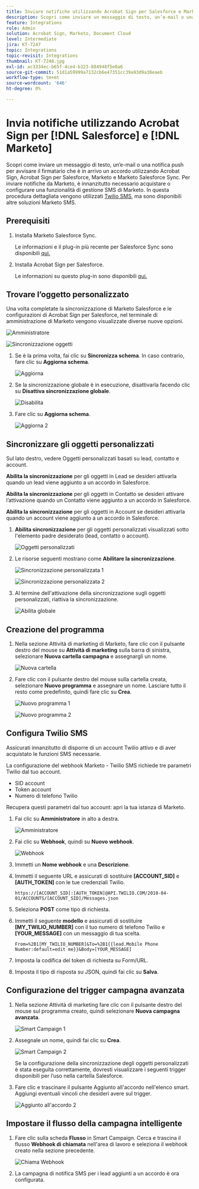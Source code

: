 ```yaml
---
title: Inviare notifiche utilizzando Acrobat Sign per Salesforce e Marketo
description: Scopri come inviare un messaggio di testo, un’e-mail o una notifica push per informare il firmatario che è in arrivo un accordo
feature: Integrations
role: Admin
solution: Acrobat Sign, Marketo, Document Cloud
level: Intermediate
jira: KT-7247
topic: Integrations
topic-revisit: Integrations
thumbnail: KT-7248.jpg
exl-id: ac3334ec-b65f-4ce4-b323-884948f5e0a6
source-git-commit: 51d1a59999a7132cb6e47351cc39a93d9a38eaeb
workflow-type: tm+mt
source-wordcount: '646'
ht-degree: 0%

---
```


# Invia notifiche utilizzando Acrobat Sign per [!DNL Salesforce] e [!DNL Marketo]

Scopri come inviare un messaggio di testo, un’e-mail o una notifica push per avvisare il firmatario che è in arrivo un accordo utilizzando Acrobat Sign, Acrobat Sign per Salesforce, Marketo e Marketo Salesforce Sync. Per inviare notifiche da Marketo, è innanzitutto necessario acquistare o configurare una funzionalità di gestione SMS di Marketo. In questa procedura dettagliata vengono utilizzati [Twilio SMS](https://launchpoint.marketo.com/twilio/twilio-sms-for-marketo/), ma sono disponibili altre soluzioni Marketo SMS.

## Prerequisiti

1. Installa Marketo Salesforce Sync.

   Le informazioni e il plug-in più recente per Salesforce Sync sono disponibili [qui.](https://experienceleague.adobe.com/docs/marketo/using/product-docs/crm-sync/salesforce-sync/understanding-the-salesforce-sync.html?lang=it)

1. Installa Acrobat Sign per Salesforce.

   Le informazioni su questo plug-in sono disponibili [qui.](https://helpx.adobe.com/ca/sign/using/salesforce-integration-installation-guide.html)

## Trovare l’oggetto personalizzato

Una volta completate la sincronizzazione di Marketo Salesforce e le configurazioni di Acrobat Sign per Salesforce, nel terminale di amministrazione di Marketo vengono visualizzate diverse nuove opzioni.

![Amministratore](assets/adminTab.png)

![Sincronizzazione oggetti](assets/salesforceAdmin.png)

1. Se è la prima volta, fai clic su **Sincronizza schema**. In caso contrario, fare clic su **Aggiorna schema**.

   ![Aggiorna](assets/refreshSchema1.png)

1. Se la sincronizzazione globale è in esecuzione, disattivarla facendo clic su **Disattiva sincronizzazione globale**.

   ![Disabilita](assets/disableGlobal.png)

1. Fare clic su **Aggiorna schema**.

   ![Aggiorna 2](assets/refreshSchema2.png)

## Sincronizzare gli oggetti personalizzati

Sul lato destro, vedere Oggetti personalizzati basati su lead, contatto e account.

**Abilita la sincronizzazione** per gli oggetti in Lead se desideri attivarla quando un lead viene aggiunto a un accordo in Salesforce.

**Abilita la sincronizzazione** per gli oggetti in Contatto se desideri attivare l’attivazione quando un Contatto viene aggiunto a un accordo in Salesforce.

**Abilita la sincronizzazione** per gli oggetti in Account se desideri attivarla quando un account viene aggiunto a un accordo in Salesforce.

1. **Abilita sincronizzazione** per gli oggetti personalizzati visualizzati sotto l&#39;elemento padre desiderato (lead, contatto o account).

   ![Oggetti personalizzati](assets/customObjects.png)

1. Le risorse seguenti mostrano come **Abilitare la sincronizzazione**.

   ![Sincronizzazione personalizzata 1](assets/customObjectSync1.png)

   ![Sincronizzazione personalizzata 2](assets/customObjectSync2.png)

1. Al termine dell&#39;attivazione della sincronizzazione sugli oggetti personalizzati, riattiva la sincronizzazione.

   ![Abilita globale](assets/enableGlobal.png)

## Creazione del programma

1. Nella sezione Attività di marketing di Marketo, fare clic con il pulsante destro del mouse su **Attività di marketing** sulla barra di sinistra, selezionare **Nuova cartella campagna** e assegnargli un nome.

   ![Nuova cartella](assets/newFolder.png)

1. Fare clic con il pulsante destro del mouse sulla cartella creata, selezionare **Nuovo programma** e assegnare un nome. Lasciare tutto il resto come predefinito, quindi fare clic su **Crea**.

   ![Nuovo programma 1](assets/newProgram1.png)

   ![Nuovo programma 2](assets/newProgram2.png)

## Configura Twilio SMS

Assicurati innanzitutto di disporre di un account Twilio attivo e di aver acquistato le funzioni SMS necessarie.

La configurazione del webhook Marketo - Twilio SMS richiede tre parametri Twilio dal tuo account.

- SID account
- Token account
- Numero di telefono Twilio

Recupera questi parametri dal tuo account: apri la tua istanza di Marketo.

1. Fai clic su **Amministratore** in alto a destra.

   ![Amministratore](assets/adminTab.png)

1. Fai clic su **Webhook**, quindi su **Nuovo webhook**.

   ![Webhook](assets/webhooks.png)

1. Immetti un **Nome webhook** e una **Descrizione**.

1. Immetti il seguente URL e assicurati di sostituire **[ACCOUNT_SID]** e **[AUTH_TOKEN]** con le tue credenziali Twilio.

   ```
   https://[ACCOUNT_SID]:[AUTH_TOKEN]@API.TWILIO.COM/2010-04-01/ACCOUNTS/[ACCOUNT_SID]/Messages.json
   ```

1. Seleziona **POST** come tipo di richiesta.

1. Immetti il seguente **modello** e assicurati di sostituire **[MY_TWILIO_NUMBER]** con il tuo numero di telefono Twilio e **[YOUR_MESSAGE]** con un messaggio di tua scelta.

   ```
   From=%2B1[MY_TWILIO_NUMBER]&To=%2B1{{lead.Mobile Phone Number:default=edit me}}&Body=[YOUR_MESSAGE]
   ```

1. Imposta la codifica del token di richiesta su Form/URL.

1. Imposta il tipo di risposta su JSON, quindi fai clic su **Salva**.

## Configurazione del trigger campagna avanzata

1. Nella sezione Attività di marketing fare clic con il pulsante destro del mouse sul programma creato, quindi selezionare **Nuova campagna avanzata**.

   ![Smart Campaign 1](assets/smartCampaign1.png)

1. Assegnale un nome, quindi fai clic su **Crea**.

   ![Smart Campaign 2](assets/smartCampaign3.png)

   Se la configurazione della sincronizzazione degli oggetti personalizzati è stata eseguita correttamente, dovresti visualizzare i seguenti trigger disponibili per l’uso nella cartella Salesforce.

1. Fare clic e trascinare il pulsante Aggiunto all&#39;accordo nell&#39;elenco smart. Aggiungi eventuali vincoli che desideri avere sul trigger.

   ![Aggiunto all&#39;accordo 2](assets/addedToAgreement2.png)

## Impostare il flusso della campagna intelligente

1. Fare clic sulla scheda **Flusso** in Smart Campaign. Cerca e trascina il flusso **Webhook di chiamata** nell&#39;area di lavoro e seleziona il webhook creato nella sezione precedente.

   ![Chiama Webhook](assets/callWebhook.png)

1. La campagna di notifica SMS per i lead aggiunti a un accordo è ora configurata.
